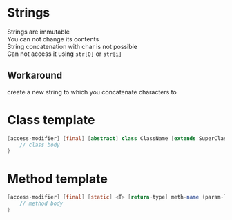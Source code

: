 # Strings

Strings are immutable <br>
You can not change its contents <br>
String concatenation with char is not possible <br>
Can not access it using `str[0]` or `str[i]`


## Workaround
create a new string to which you concatenate characters to

# Class template
```java
[access-modifier] [final] [abstract] class ClassName [extends SuperClass] [implements Interface1, Interface2, ...] {
    // class body
}
```

# Method template
```java
[access-modifier] [final] [static] <T> [return-type] meth-name (param-list) [throws ExceptionType1, ExceptionType2, ...] {
    // method body
}
```
